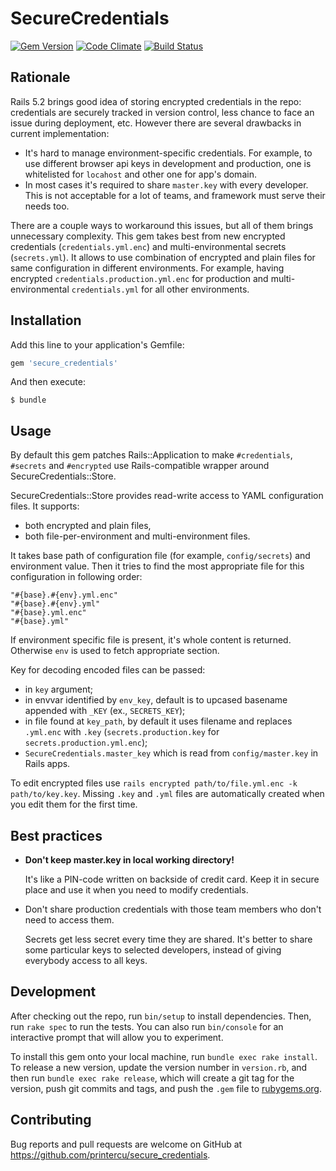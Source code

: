 # SecureCredentials

[![Gem Version](https://badge.fury.io/rb/secure_credentials.svg)](http://badge.fury.io/rb/secure_credentials)
[![Code Climate](https://codeclimate.com/github/printercu/secure_credentials/badges/gpa.svg)](https://codeclimate.com/github/printercu/secure_credentials)
[![Build Status](https://travis-ci.org/printercu/secure_credentials.svg)](https://travis-ci.org/printercu/secure_credentials)

## Rationale

Rails 5.2 brings good idea of storing encrypted credentials in the repo:
credentials are securely tracked in version control, less chance to face an issue
during deployment, etc. However there are several drawbacks in current implementation:

- It's hard to manage environment-specific credentials.
  For example, to use different browser api keys in development and production,
  one is whitelisted for `locahost` and other one for app's domain.
- In most cases it's required to share `master.key` with every developer.
  This is not acceptable for a lot of teams, and framework must serve their needs too.

There are a couple ways to workaround this issues, but all of them brings
unnecessary complexity. This gem takes best from new encrypted credentials (`credentials.yml.enc`)
and multi-environmental secrets (`secrets.yml`). It allows to use combination
of encrypted and plain files for same configuration in different environments.
For example, having encrypted `credentials.production.yml.enc` for production
and multi-environmental `credentials.yml` for all other environments.

## Installation

Add this line to your application's Gemfile:

```ruby
gem 'secure_credentials'
```

And then execute:

    $ bundle

## Usage

By default this gem patches Rails::Application to make `#credentials`, `#secrets` and `#encrypted`
use Rails-compatible wrapper around SecureCredentials::Store.

SecureCredentials::Store provides read-write access to YAML configuration files. It supports:

  - both encrypted and plain files,
  - both file-per-environment and multi-environment files.

It takes base path of configuration file (for example, `config/secrets`)
and environment value. Then it tries to find the most appropriate file
for this configuration in following order:

    "#{base}.#{env}.yml.enc"
    "#{base}.#{env}.yml"
    "#{base}.yml.enc"
    "#{base}.yml"

If environment specific file is present, it's whole content is returned.
Otherwise `env` is used to fetch appropriate section.

Key for decoding encoded files can be passed:

  - in `key` argument;
  - in envvar identified by `env_key`, default is to upcased basename appended with `_KEY`
    (ex., `SECRETS_KEY`);
  - in file found at `key_path`,
    by default it uses filename and replaces `.yml.enc` with `.key`
    (`secrets.production.key` for `secrets.production.yml.enc`);
  - `SecureCredentials.master_key` which is read from `config/master.key` in Rails apps.

To edit encrypted files use `rails encrypted path/to/file.yml.enc -k path/to/key.key`.
Missing `.key` and `.yml` files are automatically created when you edit them for the first time.

## Best practices

- __Don't keep master.key in local working directory!__

  It's like a PIN-code written on backside of credit card.
  Keep it in secure place and use it when you need to modify credentials.

- Don't share production credentials with those team members who don't need to access them.

  Secrets get less secret every time they are shared.
  It's better to share some particular keys to selected developers,
  instead of giving everybody access to all keys.

## Development

After checking out the repo, run `bin/setup` to install dependencies.
Then, run `rake spec` to run the tests.
You can also run `bin/console` for an interactive prompt that will allow you to experiment.

To install this gem onto your local machine, run `bundle exec rake install`.
To release a new version, update the version number in `version.rb`,
and then run `bundle exec rake release`, which will create a git tag for the version,
push git commits and tags, and push the `.gem` file to [rubygems.org](https://rubygems.org).

## Contributing

Bug reports and pull requests are welcome on GitHub at
https://github.com/printercu/secure_credentials.

